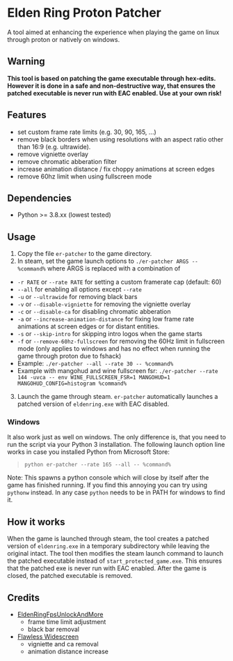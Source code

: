 # Elden Ring Proton Patcher


A tool aimed at enhancing the experience when playing the game on linux through proton or natively on windows.

## Warning

**This tool is based on patching the game executable through hex-edits. However it is done in a safe and non-destructive way, that ensures the patched executable is never run with EAC enabled. Use at your own risk!** 

## Features

- set custom frame rate limits (e.g. 30, 90, 165, ...)
- remove black borders when using resolutions with an aspect ratio other than 16:9 (e.g. ultrawide).
- remove vigniette overlay
- remove chromatic abberation filter
- increase animation distance / fix choppy animations at screen edges
- remove 60hz limit when using fullscreen mode

## Dependencies

- Python >= 3.8.xx (lowest tested)

## Usage

1. Copy the file `er-patcher` to the game directory.
2. In steam, set the game launch options to `./er-patcher ARGS -- %command%` where ARGS is replaced with a combination of
  - `-r RATE` or `--rate RATE` for setting a custom framerate cap (default: 60)
  - `--all` for enabling all options except `--rate`
  - `-u` or `--ultrawide` for removing black bars
  - `-v` or `--disable-vigniette` for removing the vigniette overlay
  - `-c` or `--disable-ca` for disabling chromatic abberation
  - `-a` or `--increase-animation-distance` for fixing low frame rate animations at screen edges or for distant entities.
  - `-s` or `--skip-intro` for skipping intro logos when the game starts
  - `-f` or `--remove-60hz-fullscreen` for removing the 60Hz limit in fullscreen mode (only applies to windows and has no effect when running the game through proton due to fshack) 
  - Example: `./er-patcher --all --rate 30 -- %command%`
  - Example with mangohud and wine fullscreen fsr: `./er-patcher --rate 144 -uvca -- env WINE_FULLSCREEN_FSR=1 MANGOHUD=1 MANGOHUD_CONFIG=histogram %command%`
3. Launch the game through steam. `er-patcher` automatically launches a patched version of `eldenring.exe` with EAC disabled.

### Windows

It also work just as well on windows. The only difference is, that you need to run the script via your Python 3 installation. The following launch option line works in case you installed Python from Microsoft Store:

> `python er-patcher --rate 165 --all -- %command%`

Note: This spawns a python console which will close by itself after the game has finished running. If you find this annoying you can try using `pythonw` instead. In any case `python` needs to be in PATH for windows to find it.

## How it works

When the game is launched through steam, the tool creates a patched version of `eldenring.exe` in a temporary subdirectory while leaving the original intact. The tool then modifies the steam launch command to launch the patched executable instead of `start_protected_game.exe`. This ensures that the patched exe is never run with EAC enabled. After the game is closed, the patched executable is removed.

## Credits

- [EldenRingFpsUnlockAndMore](https://github.com/uberhalit/EldenRingFpsUnlockAndMore)
  - frame time limit adjustment
  - black bar removal
- [Flawless Widescreen](https://www.flawlesswidescreen.org)
  - vigniette and ca removal
  - animation distance increase
